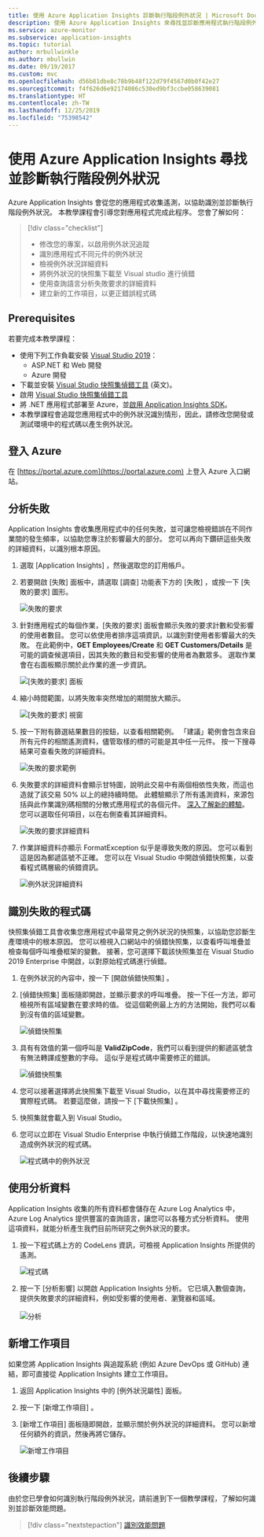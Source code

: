 ```yaml
---
title: 使用 Azure Application Insights 診斷執行階段例外狀況 | Microsoft Docs
description: 使用 Azure Application Insights 來尋找並診斷應用程式執行階段例外狀況的教學課程。
ms.service: azure-monitor
ms.subservice: application-insights
ms.topic: tutorial
author: mrbullwinkle
ms.author: mbullwin
ms.date: 09/19/2017
ms.custom: mvc
ms.openlocfilehash: d56b81dbe8c78b9b48f122d79f4567d0b0f42e27
ms.sourcegitcommit: f4f626d6e92174086c530ed9bf3ccbe058639081
ms.translationtype: HT
ms.contentlocale: zh-TW
ms.lasthandoff: 12/25/2019
ms.locfileid: "75398542"
---
```

# <a name="find-and-diagnose-run-time-exceptions-with-azure-application-insights"></a>使用 Azure Application Insights 尋找並診斷執行階段例外狀況

Azure Application Insights 會從您的應用程式收集遙測，以協助識別並診斷執行階段例外狀況。  本教學課程會引導您對應用程式完成此程序。  您會了解如何：

> [!div class="checklist"]
> * 修改您的專案，以啟用例外狀況追蹤
> * 識別應用程式不同元件的例外狀況
> * 檢視例外狀況詳細資料
> * 將例外狀況的快照集下載至 Visual studio 進行偵錯
> * 使用查詢語言分析失敗要求的詳細資料
> * 建立新的工作項目，以更正錯誤程式碼


## <a name="prerequisites"></a>Prerequisites

若要完成本教學課程：

- 使用下列工作負載安裝 [Visual Studio 2019](https://www.visualstudio.com/downloads/)：
    - ASP.NET 和 Web 開發
    - Azure 開發
- 下載並安裝 [Visual Studio 快照集偵錯工具](https://aka.ms/snapshotdebugger) \(英文\)。
- 啟用 [Visual Studio 快照集偵錯工具](https://docs.microsoft.com/azure/application-insights/app-insights-snapshot-debugger)
- 將 .NET 應用程式部署至 Azure，並[啟用 Application Insights SDK](../../azure-monitor/app/asp-net.md)。 
- 本教學課程會追蹤您應用程式中的例外狀況識別情形，因此，請修改您開發或測試環境中的程式碼以產生例外狀況。 

## <a name="log-in-to-azure"></a>登入 Azure
在 [https://portal.azure.com](https://portal.azure.com) 上登入 Azure 入口網站。


## <a name="analyze-failures"></a>分析失敗
Application Insights 會收集應用程式中的任何失敗，並可讓您檢視錯誤在不同作業間的發生頻率，以協助您專注於影響最大的部分。  您可以再向下鑽研這些失敗的詳細資料，以識別根本原因。   

1. 選取 [Application Insights]  ，然後選取您的訂用帳戶。  
2. 若要開啟 [失敗]  面板中，請選取 [調查]  功能表下方的 [失敗]  ，或按一下 [失敗的要求]  圖形。

    ![失敗的要求](media/tutorial-runtime-exceptions/failed-requests.png)

3. 針對應用程式的每個作業，[失敗的要求]  面板會顯示失敗的要求計數和受影響的使用者數目。  您可以依使用者排序這項資訊，以識別對使用者影響最大的失敗。  在此範例中，**GET Employees/Create** 和 **GET Customers/Details** 是可能的調查候選項目，因其失敗的數目和受影響的使用者為數眾多。  選取作業會在右面板顯示關於此作業的進一步資訊。

    ![[失敗的要求] 面板](media/tutorial-runtime-exceptions/failed-requests-blade.png)

4. 縮小時間範圍，以將失敗率突然增加的期間放大顯示。

    ![[失敗的要求] 視窗](media/tutorial-runtime-exceptions/failed-requests-window.png)

5. 按一下附有篩選結果數目的按鈕，以查看相關範例。 「建議」範例會包含來自所有元件的相關遙測資料，儘管取樣的標的可能是其中任一元件。 按一下搜尋結果可查看失敗的詳細資料。

    ![失敗的要求範例](media/tutorial-runtime-exceptions/failed-requests-search.png)

6. 失敗要求的詳細資料會顯示甘特圖，說明此交易中有兩個相依性失敗，而這也造就了該交易 50% 以上的總持續時間。 此體驗顯示了所有遙測資料，來源包括與此作業識別碼相關的分散式應用程式的各個元件。 [深入了解新的體驗](../../azure-monitor/app/transaction-diagnostics.md)。 您可以選取任何項目，以在右側查看其詳細資料。 

    ![失敗的要求詳細資料](media/tutorial-runtime-exceptions/failed-request-details.png)

7. 作業詳細資料亦顯示 FormatException 似乎是導致失敗的原因。  您可以看到這是因為郵遞區號不正確。 您可以在 Visual Studio 中開啟偵錯快照集，以查看程式碼層級的偵錯資訊。

    ![例外狀況詳細資料](media/tutorial-runtime-exceptions/failed-requests-exception.png)

## <a name="identify-failing-code"></a>識別失敗的程式碼
快照集偵錯工具會收集您應用程式中最常見之例外狀況的快照集，以協助您診斷生產環境中的根本原因。  您可以檢視入口網站中的偵錯快照集，以查看呼叫堆疊並檢查每個呼叫堆疊框架的變數。 接著，您可選擇下載該快照集並在 Visual Studio 2019 Enterprise 中開啟，以對原始程式碼進行偵錯。

1. 在例外狀況的內容中，按一下 [開啟偵錯快照集]  。
2. [偵錯快照集]  面板隨即開啟，並顯示要求的呼叫堆疊。  按一下任一方法，即可檢視所有區域變數在要求時的值。  從這個範例最上方的方法開始，我們可以看到沒有值的區域變數。

    ![偵錯快照集](media/tutorial-runtime-exceptions/debug-snapshot-01.png)

3. 具有有效值的第一個呼叫是 **ValidZipCode**，我們可以看到提供的郵遞區號含有無法轉譯成整數的字母。  這似乎是程式碼中需要修正的錯誤。

    ![偵錯快照集](media/tutorial-runtime-exceptions/debug-snapshot-02.png)

4. 您可以接著選擇將此快照集下載至 Visual Studio，以在其中尋找需要修正的實際程式碼。 若要這麼做，請按一下 [下載快照集]  。
5. 快照集就會載入到 Visual Studio。
6. 您可以立即在 Visual Studio Enterprise 中執行偵錯工作階段，以快速地識別造成例外狀況的程式碼。

    ![程式碼中的例外狀況](media/tutorial-runtime-exceptions/exception-code.png)


## <a name="use-analytics-data"></a>使用分析資料
Application Insights 收集的所有資料都會儲存在 Azure Log Analytics 中，Azure Log Analytics 提供豐富的查詢語言，讓您可以各種方式分析資料。  使用這項資料，就能分析產生我們目前所研究之例外狀況的要求。 

1. 按一下程式碼上方的 CodeLens 資訊，可檢視 Application Insights 所提供的遙測。

    ![程式碼](media/tutorial-runtime-exceptions/codelens.png)

1. 按一下 [分析影響]  以開啟 Application Insights 分析。  它已填入數個查詢，提供失敗要求的詳細資料，例如受影響的使用者、瀏覽器和區域。<br><br>![分析](media/tutorial-runtime-exceptions/analytics.png)<br>

## <a name="add-work-item"></a>新增工作項目
如果您將 Application Insights 與追蹤系統 (例如 Azure DevOps 或 GitHub) 連結，即可直接從 Application Insights 建立工作項目。

1. 返回 Application Insights 中的 [例外狀況屬性]  面板。
2. 按一下 [新增工作項目]  。
3. [新增工作項目]  面板隨即開啟，並顯示關於例外狀況的詳細資料。  您可以新增任何額外的資訊，然後再將它儲存。

    ![新增工作項目](media/tutorial-runtime-exceptions/new-work-item.png)

## <a name="next-steps"></a>後續步驟
由於您已學會如何識別執行階段例外狀況，請前進到下一個教學課程，了解如何識別並診斷效能問題。

> [!div class="nextstepaction"]
> [識別效能問題](../../azure-monitor/learn/tutorial-performance.md)
